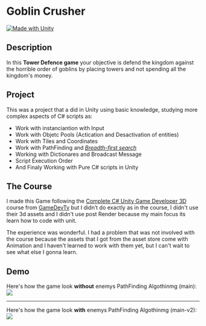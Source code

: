 # Goblin Crusher
[![Made with Unity](https://img.shields.io/badge/Made%20with-Unity-57b9d3.svg?style=for-the-badge&logo=unity)](https://unity3d.com)
## Description
In this **Tower Defence  game** your objective is defend the kingdom against the horrible order of goblins by placing towers and not spending all the kingdom's money.

## Project 

This was a project that a did in Unity using basic knowledge, studying more complex aspects of C# scripts as:

- Work with instanciantion with Input
- Work with Objetc Pools (Actication and Desactivation of entities)
- Work with Tiles and Coordinates
- Work with PathFinding and *[Breadth-first search](https://en.wikipedia.org/wiki/Breadth-first_search)*
- Working with Dictionares and Broadcast Message
- Script Execution Order
- And Finaly Working with Pure C# scripts in Unity

## The Course 

I made this Game following the [Complete C# Unity Game Developer 3D](https://www.udemy.com/course/unitycourse2/) course from [GameDevTv](https://github.com/CompleteUnityDeveloper2) but I didn’t do exactly as in the course, I didn't use their 3d assets and I didn't use post Render because my main focus its learn how to code with unit.

The experience was wonderful. I had a problem that was not involved with the course because the assets that I got from the asset store come with Animation and I haven't learned to work with them yet, but I can't wait to see what else I gonna learn.

## Demo

Here's how the game look **without** enemys PathFinding Algothinmg (main):
![](https://i.imgur.com/50bJwwW.gif)

----

Here's how the game look **with** enemys PathFinding Algothinmg (main-v2):
![](https://i.imgur.com/fMli3Kx.gif)
